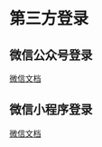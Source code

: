 # 第三方登录

## 微信公众号登录

[微信文档](https://developers.weixin.qq.com/doc/)

## 微信小程序登录

[微信文档](https://developers.weixin.qq.com/doc/)
